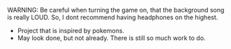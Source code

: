 WARNING: Be careful when turning the game on, that the background song is really LOUD. So, I dont recommend having headphones on the highest.
- Project that is inspired by pokemons.
- May look done, but not already. There is still so much work to do.
